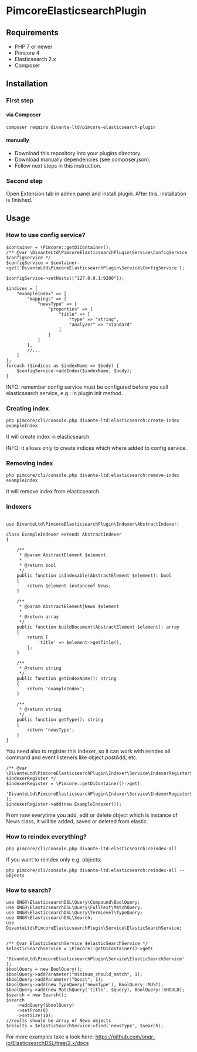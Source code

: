 # PimcoreElasticsearchPlugin

## Requirements

- PHP 7 or newer
- Pimcore 4
- Elasticsearch 2.x
- Composer

## Installation

### First step

#### via Composer

```
composer require divante-ltd/pimcore-elasticsearch-plugin
```

#### manually

- Download this repository into your plugins directory.
- Download manually dependencies (see composer.json).
- Follow next steps in this instruction.

### Second step

Open Extension tab in admin panel and install plugin.
After this, installation is finished.

## Usage

### How to use config service?

```
$container = \Pimcore::getDiContainer();
/** @var \DivanteLtd\PimcoreElasticsearchPlugin\Service\ConfigService $configService */
$configService = $container->get('DivanteLtd\PimcoreElasticsearchPlugin\Service\ConfigService');

$configService->setHosts(["127.0.0.1:9200"]);

$indices = [
    "exampleIndex" => [
        "mappings" => [
            "newsType" => [
                "properties" => [
                    "title" => [
                        "type" => "string",
                        "analyzer" => "standard"
                    ]
                ]
            ]
        ],
        //...
    ]
];
foreach ($indices as $indexName => $body) {
    $configService->addIndex($indexName, $body);
}

```

INFO: remember config service must be configured before you call elasticsearch service, e.g.: in plugin init method.

### Creating index

```
php pimcore/cli/console.php divante-ltd:elasticsearch:create-index exampleIndex
```

It will create index in elasticsearch.

INFO: it allows only to create indices which where added to config service.

### Removing index

```
php pimcore/cli/console.php divante-ltd:elasticsearch:remove-index exampleIndex
```

It will remove index from elasticsearch.

### Indexers

```

use DivanteLtd\PimcoreElasticsearchPlugin\Indexer\AbstractIndexer;

class ExampleIndexer extends AbstractIndexer
{

    /**
     * @param AbstractElement $element
     *
     * @return bool
     */
    public function isIndexable(AbstractElement $element): bool
    {
        return $element instanceof News;
    }

    /**
     * @param AbstractElement|News $element
     *
     * @return array
     */
    public function buildDocument(AbstractElement $element): array
    {
        return [
            'title' => $element->getTitle(),
        ];
    }

    /**
     * @return string
     */
    public function getIndexName(): string
    {
        return 'exampleIndex';
    }

    /**
     * @return string
     */
    public function getType(): string
    {
        return 'newsType';
    }
}
```

You need also to register this indexer, so it can work with reindex all command and event listeners like object.postAdd, etc.

```
/** @var \DivanteLtd\PimcoreElasticsearchPlugin\Indexer\Service\IndexerRegisterService $indexerRegister */
$indexerRegister = \Pimcore::getDiContainer()->get(
    'DivanteLtd\PimcoreElasticsearchPlugin\Indexer\Service\IndexerRegisterService'
);
$indexerRegister->add(new ExampleIndexer());
```

From now everytime you add, edit or delete object which is instance of News class, it will be added, saved or deleted from elastic.

### How to reindex everything?

```
php pimcore/cli/console.php divante-ltd:elasticsearch:reindex-all
```

If you want to reindex only e.g. objects:

```
php pimcore/cli/console.php divante-ltd:elasticsearch:reindex-all --objects
```


### How to search?

```
use ONGR\ElasticsearchDSL\Query\Compound\BoolQuery;
use ONGR\ElasticsearchDSL\Query\FullText\MatchQuery;
use ONGR\ElasticsearchDSL\Query\TermLevel\TypeQuery;
use ONGR\ElasticsearchDSL\Search;
use DivanteLtd\PimcoreElasticsearchPlugin\Service\ElasticSearchService;


/** @var ElasticSearchService $elasticSearchService */
$elasticSearchService = \Pimcore::getDiContainer()->get(
    'DivanteLtd\PimcoreElasticsearchPlugin\Service\ElasticSearchService'
);
$boolQuery = new BoolQuery();
$boolQuery->addParameter("minimum_should_match", 1);
$boolQuery->addParameter("boost", 1);
$boolQuery->add(new TypeQuery('newsType'), BoolQuery::MUST);
$boolQuery->add(new MatchQuery('title', $query), BoolQuery::SHOULD);
$search = new Search();
$search
    ->addQuery($boolQuery)
    ->setFrom(0)
    ->setSize(10);
//reults should be array of News objects
$results = $elasticSearchService->find('newsType', $search);
```

For more examples take a look here: https://github.com/ongr-io/ElasticsearchDSL/tree/2.x/docs
